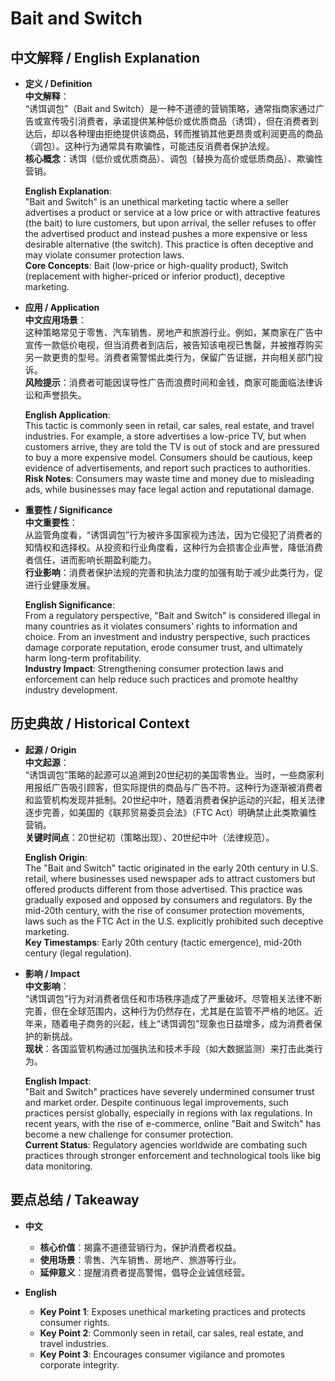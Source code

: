 # Bait and Switch

## 中文解释 / English Explanation

* **定义 / Definition**  
  **中文解释**：  
  “诱饵调包”（Bait and Switch）是一种不道德的营销策略，通常指商家通过广告或宣传吸引消费者，承诺提供某种低价或优质商品（诱饵），但在消费者到达后，却以各种理由拒绝提供该商品，转而推销其他更昂贵或利润更高的商品（调包）。这种行为通常具有欺骗性，可能违反消费者保护法规。  
  **核心概念**：诱饵（低价或优质商品）、调包（替换为高价或低质商品）、欺骗性营销。  

  **English Explanation**:  
  "Bait and Switch" is an unethical marketing tactic where a seller advertises a product or service at a low price or with attractive features (the bait) to lure customers, but upon arrival, the seller refuses to offer the advertised product and instead pushes a more expensive or less desirable alternative (the switch). This practice is often deceptive and may violate consumer protection laws.  
  **Core Concepts**: Bait (low-price or high-quality product), Switch (replacement with higher-priced or inferior product), deceptive marketing.

* **应用 / Application**  
  **中文应用场景**：  
  这种策略常见于零售、汽车销售、房地产和旅游行业。例如，某商家在广告中宣传一款低价电视，但当消费者到店后，被告知该电视已售罄，并被推荐购买另一款更贵的型号。消费者需警惕此类行为，保留广告证据，并向相关部门投诉。  
  **风险提示**：消费者可能因误导性广告而浪费时间和金钱，商家可能面临法律诉讼和声誉损失。  

  **English Application**:  
  This tactic is commonly seen in retail, car sales, real estate, and travel industries. For example, a store advertises a low-price TV, but when customers arrive, they are told the TV is out of stock and are pressured to buy a more expensive model. Consumers should be cautious, keep evidence of advertisements, and report such practices to authorities.  
  **Risk Notes**: Consumers may waste time and money due to misleading ads, while businesses may face legal action and reputational damage.

* **重要性 / Significance**  
  **中文重要性**：  
  从监管角度看，“诱饵调包”行为被许多国家视为违法，因为它侵犯了消费者的知情权和选择权。从投资和行业角度看，这种行为会损害企业声誉，降低消费者信任，进而影响长期盈利能力。  
  **行业影响**：消费者保护法规的完善和执法力度的加强有助于减少此类行为，促进行业健康发展。  

  **English Significance**:  
  From a regulatory perspective, "Bait and Switch" is considered illegal in many countries as it violates consumers' rights to information and choice. From an investment and industry perspective, such practices damage corporate reputation, erode consumer trust, and ultimately harm long-term profitability.  
  **Industry Impact**: Strengthening consumer protection laws and enforcement can help reduce such practices and promote healthy industry development.

## 历史典故 / Historical Context

* **起源 / Origin**  
  **中文起源**：  
  “诱饵调包”策略的起源可以追溯到20世纪初的美国零售业。当时，一些商家利用报纸广告吸引顾客，但实际提供的商品与广告不符。这种行为逐渐被消费者和监管机构发现并抵制。20世纪中叶，随着消费者保护运动的兴起，相关法律逐步完善，如美国的《联邦贸易委员会法》（FTC Act）明确禁止此类欺骗性营销。  
  **关键时间点**：20世纪初（策略出现）、20世纪中叶（法律规范）。  

  **English Origin**:  
  The "Bait and Switch" tactic originated in the early 20th century in U.S. retail, where businesses used newspaper ads to attract customers but offered products different from those advertised. This practice was gradually exposed and opposed by consumers and regulators. By the mid-20th century, with the rise of consumer protection movements, laws such as the FTC Act in the U.S. explicitly prohibited such deceptive marketing.  
  **Key Timestamps**: Early 20th century (tactic emergence), mid-20th century (legal regulation).

* **影响 / Impact**  
  **中文影响**：  
  “诱饵调包”行为对消费者信任和市场秩序造成了严重破坏。尽管相关法律不断完善，但在全球范围内，这种行为仍然存在，尤其是在监管不严格的地区。近年来，随着电子商务的兴起，线上“诱饵调包”现象也日益增多，成为消费者保护的新挑战。  
  **现状**：各国监管机构通过加强执法和技术手段（如大数据监测）来打击此类行为。  

  **English Impact**:  
  "Bait and Switch" practices have severely undermined consumer trust and market order. Despite continuous legal improvements, such practices persist globally, especially in regions with lax regulations. In recent years, with the rise of e-commerce, online "Bait and Switch" has become a new challenge for consumer protection.  
  **Current Status**: Regulatory agencies worldwide are combating such practices through stronger enforcement and technological tools like big data monitoring.

## 要点总结 / Takeaway

* **中文**  
  - **核心价值**：揭露不道德营销行为，保护消费者权益。  
  - **使用场景**：零售、汽车销售、房地产、旅游等行业。  
  - **延伸意义**：提醒消费者提高警惕，倡导企业诚信经营。  

* **English**  
  - **Key Point 1**: Exposes unethical marketing practices and protects consumer rights.  
  - **Key Point 2**: Commonly seen in retail, car sales, real estate, and travel industries.  
  - **Key Point 3**: Encourages consumer vigilance and promotes corporate integrity.